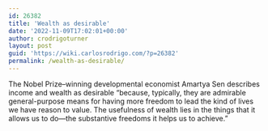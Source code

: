 ```yaml
---
id: 26382
title: 'Wealth as desirable'
date: '2022-11-09T17:02:01+00:00'
author: crodrigoturner
layout: post
guid: 'https://wiki.carlosrodrigo.com/?p=26382'
permalink: /wealth-as-desirable/
---
```


The Nobel Prize–winning developmental economist Amartya Sen describes income and wealth as desirable “because, typically, they are admirable general-purpose means for having more freedom to lead the kind of lives we have reason to value. The usefulness of wealth lies in the things that it allows us to do—the substantive freedoms it helps us to achieve.”